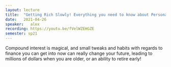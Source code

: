 ```yaml
---
layout: lecture
title:  "Getting Rich Slowly! Everything you need to know about Personal Finance"
date:   2021-04-26
speaker:   alex
recording: https://youtu.be/fVelWZEHGZE
semester: sp21
---
```


Compound interest is magical, and small tweaks and habits with regards to
finance you can get into now can really change your future, leading to millions
of dollars when you are older, or an ability to retire early!
